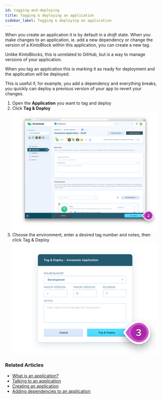 ```yaml
---
id: tagging-and-deploying
title: Tagging & deploying an application
sidebar_label: Tagging & deploying an application
---
```


When you create an application it is by default in a _draft_ state. When you make changes to an application, ie. add a new dependency or change the version of a KintoBlock within this application, you can create a new tag.  

Unlike KintoBlocks, this is unrelated to GitHub, but is a way to manage versions of your application.

When you tag an application this is marking it as ready for deployment and the application will be deployed.

This is useful if, for example, you add a dependency and everything breaks, you quickly can deploy a previous version of your app to revert your changes.

1. Open the **Application** you want to tag and deploy
2. Click **Tag & Deploy**  
![Screenshot - Tag and Deploy](/docs/images/tagging-and-deploying-1-2.png)
3. Choose the environment, enter a desired tag number and notes, then click Tag & Deploy
![Screenshot - Enter Info](/docs/images/tagging-and-deploying-3.png)

### Related Articles

* [What is an application?](what-is-an-application.md)
* [Talking to an application](talking-to-applications.md)
* [Creating an application](creating-an-application.md)
* [Adding dependencies to an application](adding-a-dependency-application.md)

